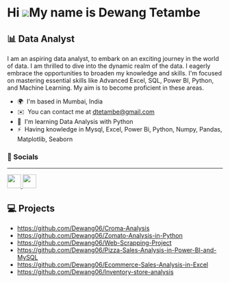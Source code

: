 Hi ![](https://user-images.githubusercontent.com/18350557/176309783-0785949b-9127-417c-8b55-ab5a4333674e.gif)My name is Dewang Tetambe
=====================================================================================================================================

:bar_chart: Data Analyst
------------

I am an aspiring data analyst, to embark on an exciting journey in the world of data. I am thrilled to dive into the dynamic realm of the data. I eagerly embrace the opportunities to broaden my knowledge and skills. I'm focused on mastering essential skills like Advanced Excel, SQL, Power BI, Python, and Machine Learning. My aim is to become proficient in these areas.

*   🌍  I'm based in Mumbai, India
*   ✉️  You can contact me at [dtetambe@gmail.com](mailto:dtetambe@gmail.com)
*   🧠  I'm learning Data Analysis with Python
*   ⚡  Having knowledge in Mysql, Excel, Power Bi, Python, Numpy, Pandas, Matplotlib, Seaborn


  ###  :two_men_holding_hands: Socials
------------

<p align="left"> <a href="https://www.github.com/Dewang06" target="_blank" rel="noreferrer"> <picture> <source media="(prefers-color-scheme: dark)" srcset="https://raw.githubusercontent.com/danielcranney/readme-generator/main/public/icons/socials/github-dark.svg" /> <source media="(prefers-color-scheme: light)" srcset="https://raw.githubusercontent.com/danielcranney/readme-generator/main/public/icons/socials/github.svg" /> <img src="https://raw.githubusercontent.com/danielcranney/readme-generator/main/public/icons/socials/github.svg" width="32" height="32" /> </picture> </a> <a href="https://www.linkedin.com/in/dewangtetambe/" target="_blank" rel="noreferrer"> <picture> <source media="(prefers-color-scheme: dark)" srcset="https://raw.githubusercontent.com/danielcranney/readme-generator/main/public/icons/socials/linkedin-dark.svg" /> <source media="(prefers-color-scheme: light)" srcset="https://raw.githubusercontent.com/danielcranney/readme-generator/main/public/icons/socials/linkedin.svg" /> <img src="https://raw.githubusercontent.com/danielcranney/readme-generator/main/public/icons/socials/linkedin.svg" width="32" height="32" /> </picture> </a></p>


:computer: Projects
------------
* https://github.com/Dewang06/Croma-Analysis
* https://github.com/Dewang06/Zomato-Analysis-in-Python
* https://github.com/Dewang06/Web-Scrapping-Project
* https://github.com/Dewang06/Pizza-Sales-Analysis-in-Power-BI-and-MySQL
* https://github.com/Dewang06/Ecommerce-Sales-Analysis-in-Excel
* https://github.com/Dewang06/Inventory-store-analysis


